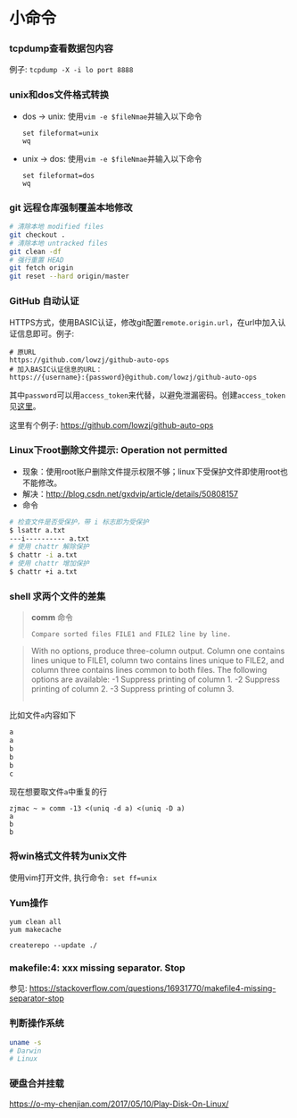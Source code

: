 # 小命令

### tcpdump查看数据包内容

例子: `tcpdump -X -i lo port 8888`

### unix和dos文件格式转换

* dos -> unix: 使用`vim -e $fileNmae`并输入以下命令
  ```
  set fileformat=unix
  wq
  ```
* unix -> dos: 使用`vim -e $fileNmae`并输入以下命令
  ```
  set fileformat=dos
  wq
  ```

### git 远程仓库强制覆盖本地修改

```sh
# 清除本地 modified files
git checkout .
# 清除本地 untracked files
git clean -df
# 强行重置 HEAD
git fetch origin
git reset --hard origin/master
```

### GitHub 自动认证
HTTPS方式，使用BASIC认证，修改git配置`remote.origin.url`，在url中加入认证信息即可。例子:
```
# 原URL
https://github.com/lowzj/github-auto-ops
# 加入BASIC认证信息的URL：
https://{username}:{password}@github.com/lowzj/github-auto-ops
```
其中`password`可以用`access_token`来代替，以避免泄漏密码。创建`access_token`见[这里](https://github.com/settings/tokens)。

这里有个例子: https://github.com/lowzj/github-auto-ops

### Linux下root删除文件提示: Operation not permitted
* 现象：使用root账户删除文件提示权限不够；linux下受保护文件即使用root也不能修改。
* 解决：http://blog.csdn.net/gxdvip/article/details/50808157
* 命令

```sh
# 检查文件是否受保护，带 i 标志即为受保护
$ lsattr a.txt
---i---------- a.txt
# 使用 chattr 解除保护
$ chattr -i a.txt
# 使用 chattr 增加保护
$ chattr +i a.txt
```


### shell 求两个文件的差集

> **comm** 命令
> ```
> Compare sorted files FILE1 and FILE2 line by line.

> With no options, produce three-column output. 
> Column one contains lines unique to FILE1, column two contains lines unique to FILE2, and column three contains lines common to both files.
> The following options are available:
>    -1      Suppress printing of column 1.
>    -2      Suppress printing of column 2.
>    -3      Suppress printing of column 3.
> ```

比如文件`a`内容如下
```sh
a
a
b
b
b
c
```

现在想要取文件`a`中重复的行

```
zjmac ~ » comm -13 <(uniq -d a) <(uniq -D a)
a
b
b
```

### 将win格式文件转为unix文件

使用vim打开文件, 执行命令`: set ff=unix`

### Yum操作

```
yum clean all
yum makecache

createrepo --update ./
```

### makefile:4: xxx missing separator. Stop

参见: https://stackoverflow.com/questions/16931770/makefile4-missing-separator-stop

### 判断操作系统

```bash
uname -s
# Darwin
# Linux
```


### 硬盘合并挂载

https://o-my-chenjian.com/2017/05/10/Play-Disk-On-Linux/


